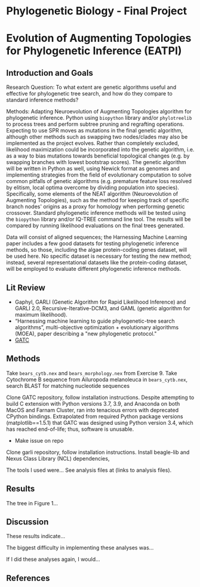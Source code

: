 # Phylogenetic Biology - Final Project

# Evolution of Augmenting Topologies for Phylogenetic Inference (EATPI)

## Introduction and Goals

Research Question: To what extent are genetic algorithms useful and effective for phylogenetic tree search, and how do they compare to standard inference methods?

Methods: Adapting Neuroevolution of Augmenting Topologies algorithm for phylogenetic inference.
Python using `biopython` library and/or `phylotreelib` to process trees and perform subtree pruning and regrafting operations. Expecting to use SPR moves as mutations in the final genetic algorithm, although other methods such as swapping two nodes/clades may also be implemented as the project evolves. Rather than completely excluded, likelihood maximization could be incorporated into the genetic algorithm, i.e. as a way to bias mutations towards beneficial topological changes (e.g. by swapping branches with lowest bootstrap scores). The genetic algorithm will be written in Python as well, using Newick format as genomes and implementing strategies from the field of evolutionary computation to solve common pitfalls of genetic algorithms (e.g. premature feature loss resolved by elitism, local optima overcome by dividing population into species). Specifically, some elements of the NEAT algorithm (Neuroevolution of Augmenting Topologies), such as the method for keeping track of specific branch nodes' origins as a proxy for homology when performing genetic crossover.
Standard phylogenetic inference methods will be tested using the `biopython` library and/or IQ-TREE command line tool. The results will be compared by running likelihood evaluations on the final trees generated.

Data will consist of aligned sequences; the Harnessing Machine Learning paper includes a few good datasets for testing phylogenetic inference methods, so those, including the algae protein-coding genes dataset, will be used here. No specific dataset is necessary for testing the new method; instead, several representational datasets like the protein-coding dataset, will be employed to evaluate different phylogenetic inference methods.

## Lit Review

- Gaphyl, GARLI (Genetic Algorithm for Rapid Likelihood Inference) and GARLI 2.0, Recursive-Iterative-DCM3, and GAML (genetic algorithm for maximum likelihood).
- “Harnessing machine learning to guide phylogenetic-tree search algorithms”, multi-objective optimization + evolutionary algorithms (MOEA), paper describing a "new phylogenetic protocol."
- [GATC](https://bmcgenomics.biomedcentral.com/articles/10.1186/s12864-018-4455-x)

## Methods

Take `bears_cytb.nex` and `bears_morphology.nex` from Exercise 9.
Take Cytochrome B sequence from Ailuropoda melanoleuca in `bears_cytb.nex`, search BLAST for matching nucleotide sequences

Clone GATC repository, follow installation instructions. Despite attempting to build C extension with Python versions 3.7, 3.9, and Anaconda on both MacOS and Farnam Cluster, ran into tenacious errors with deprecated CPython bindings. Extrapolated from required Python package versions (matplotlib==1.5.1) that GATC was designed using Python version 3.4, which has reached end-of-life; thus, software is unusable.
- Make issue on repo

Clone garli repository, follow installation instructions. Install beagle-lib and Nexus Class Library (NCL) dependencies, 

The tools I used were... See analysis files at (links to analysis files).

## Results

The tree in Figure 1...

## Discussion

These results indicate...

The biggest difficulty in implementing these analyses was...

If I did these analyses again, I would...

## References

